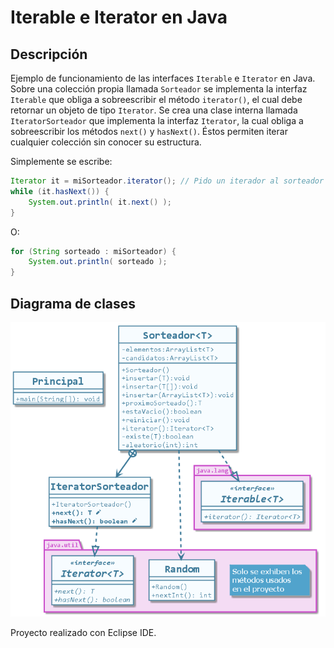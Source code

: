 # Iterable e Iterator en Java

## Descripción

Ejemplo de funcionamiento de las interfaces `Iterable` e `Iterator` en Java.
Sobre una colección propia llamada `Sorteador` se implementa la interfaz `Iterable` que obliga a sobreescribir el método `iterator()`, el cual debe retornar un objeto de tipo `Iterator`.
Se crea una clase interna llamada `IteratorSorteador` que implementa la interfaz `Iterator`, la cual obliga a sobreescribir los métodos `next()` y `hasNext()`. Éstos permiten iterar cualquier colección sin conocer su estructura.

Simplemente se escribe:

```java
Iterator it = miSorteador.iterator(); // Pido un iterador al sorteador
while (it.hasNext()) {
    System.out.println( it.next() );
}
```
O:

```java
for (String sorteado : miSorteador) {
	System.out.println( sorteado );
}
```
## Diagrama de clases

![Diagrama de clases](src/ejemploiterable/uml/clases-iterable-iterator-java.png)

Proyecto realizado con Eclipse IDE.